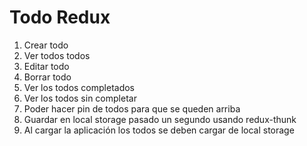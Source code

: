 # Todo Redux

1. Crear todo
2. Ver todos todos
3. Editar todo
4. Borrar todo
5. Ver los todos completados
6. Ver los todos sin completar
7. Poder hacer pin de todos para que se queden arriba
8. Guardar en local storage pasado un segundo usando redux-thunk
9. Al cargar la aplicación los todos se deben cargar de local storage
